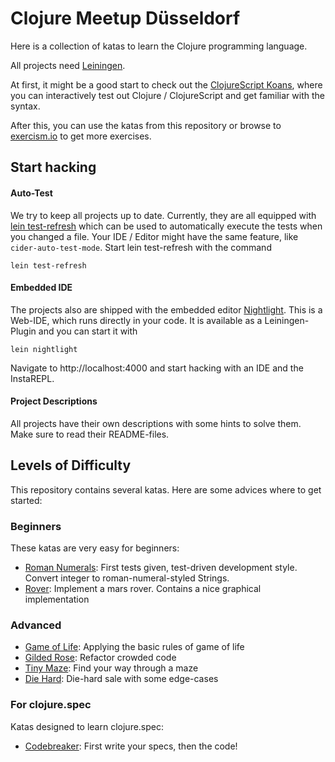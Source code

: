 # Clojure Meetup Düsseldorf 

Here is a collection of katas to learn the Clojure programming language.

All projects need [Leiningen](https://leiningen.org/#install).

At first, it might be a good start to check out the [ClojureScript
Koans](http://clojurescriptkoans.com/), where you can interactively test out
Clojure / ClojureScript and get familiar with the syntax.

After this, you can use the katas from this repository or browse to
[exercism.io](http://exercism.io/languages/clojure/about) to get more exercises.

## Start hacking

#### Auto-Test

We try to keep all projects up to date. Currently, they are all equipped with
[lein test-refresh](https://github.com/jakemcc/lein-test-refresh) which can be
used to automatically execute the tests when you changed a file. Your IDE /
Editor might have the same feature, like `cider-auto-test-mode`. Start lein
test-refresh with the command

    lein test-refresh

#### Embedded IDE

The projects also are shipped with the embedded editor
[Nightlight](https://sekao.net/nightlight/). This is a Web-IDE, which runs
directly in your code. It is available as a Leiningen-Plugin and you can start
it with

    lein nightlight

Navigate to http://localhost:4000 and start hacking with an IDE and the
InstaREPL.

#### Project Descriptions

All projects have their own descriptions with some hints to solve them. Make
sure to read their README-files.


## Levels of Difficulty

This repository contains several katas. Here are some advices where to get
started:

### Beginners

These katas are very easy for beginners:

* [Roman Numerals](roman-numerals): First tests given, test-driven development style. Convert integer to
  roman-numeral-styled Strings.
* [Rover](rover): Implement a mars rover. Contains a nice graphical implementation

### Advanced

* [Game of Life](gol): Applying the basic rules of game of life
* [Gilded Rose](gilded-rose): Refactor crowded code
* [Tiny Maze](tiny-maze): Find your way through a maze
* [Die Hard](diehard): Die-hard sale with some edge-cases

### For clojure.spec

Katas designed to learn clojure.spec:

* [Codebreaker](codebreaker): First write your specs, then the code!
